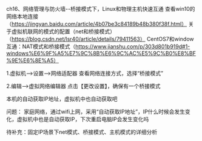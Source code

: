 ch16、网络管理与防火墙--桥接模式下，Linux和物理主机快速互通
查看win10的网络本地连接（https://jingyan.baidu.com/article/4b07be3c84189b48b380f38f.html）
关于虚拟机联网的模式的配置（net和桥接模式）（https://blog.csdn.net/lsr40/article/details/79411563）
CentOS7和window互通：NAT模式和桥接模式（https://www.jianshu.com/p/303d801b919d#1-windows%E6%9F%A5%E7%9C%8B%E6%9C%AC%E5%9C%B0%E8%BF%9E%E6%8E%A5）

1.虚拟机-->设置-->网络适配器 查看网络连接方式，选择“桥接模式”

2.编辑-->虚拟网络编辑器 点击【更改设置】，确保有一个桥接模式

本机的自动获取IP地址，虚拟机中也自动获取吧

问题：
家庭网络，通过wifi上网，采用“自动获取IP地址”，IP什么时候会发生变化，虚拟机中也是自动获取IP，下次重启电脑IP会发生变化吗

待补充：固定IP场景下net模式、桥接模式、主机模式的详细分析
